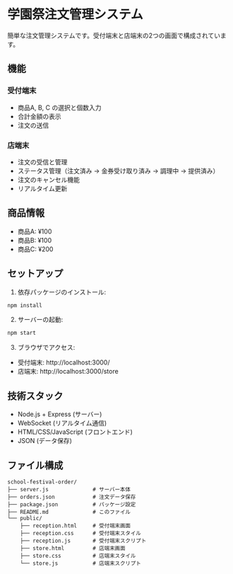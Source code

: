 # 学園祭注文管理システム

簡単な注文管理システムです。受付端末と店端末の2つの画面で構成されています。

## 機能

### 受付端末
- 商品A, B, C の選択と個数入力
- 合計金額の表示
- 注文の送信

### 店端末
- 注文の受信と管理
- ステータス管理（注文済み → 金券受け取り済み → 調理中 → 提供済み）
- 注文のキャンセル機能
- リアルタイム更新

## 商品情報
- 商品A: ¥100
- 商品B: ¥100
- 商品C: ¥200

## セットアップ

1. 依存パッケージのインストール:
```bash
npm install
```

2. サーバーの起動:
```bash
npm start
```

3. ブラウザでアクセス:
- 受付端末: http://localhost:3000/
- 店端末: http://localhost:3000/store

## 技術スタック
- Node.js + Express (サーバー)
- WebSocket (リアルタイム通信)
- HTML/CSS/JavaScript (フロントエンド)
- JSON (データ保存)

## ファイル構成
```
school-festival-order/
├── server.js              # サーバー本体
├── orders.json            # 注文データ保存
├── package.json           # パッケージ設定
├── README.md              # このファイル
└── public/
    ├── reception.html     # 受付端末画面
    ├── reception.css      # 受付端末スタイル
    ├── reception.js       # 受付端末スクリプト
    ├── store.html         # 店端末画面
    ├── store.css          # 店端末スタイル
    └── store.js           # 店端末スクリプト
```
